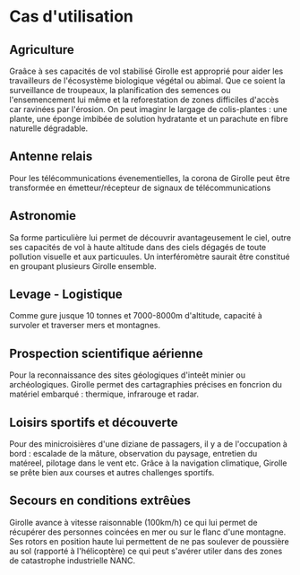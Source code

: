 
Cas d'utilisation
=================

Agriculture
-----------

Graâce à ses capacités de vol stabilisé Girolle est approprié pour aider les travailleurs de l'écosystème biologique végétal ou abimal. Que ce soient la surveillance de troupeaux, la planification des semences ou l'ensemencement lui même et la reforestation de zones difficiles d'accès car ravinées par l'érosion. On peut imaginr le largage de colis-plantes : une plante, une éponge imbibée de solution hydratante et un parachute en fibre naturelle dégradable.


Antenne relais
--------------

Pour les télécommunications évenementielles, la corona de Girolle peut être transformée en émetteur/récepteur de signaux de télécommunications


Astronomie
----------

Sa forme particulière lui permet de découvrir avantageusement le ciel, outre ses capacités de vol à haute altitude dans des ciels dégagés de toute pollution visuelle et aux particuules. Un interféromètre saurait être constitué en groupant plusieurs Girolle ensemble.


Levage - Logistique
-------------------

Comme gure jusque 10 tonnes et 7000-8000m d'altitude, capacité à survoler et traverser mers et montagnes.


Prospection scientifique aérienne
---------------------------------

Pour la reconnaissance des sites géologiques d'inteêt minier ou archéologiques. Girolle permet des cartagraphies précises en foncrion du matériel embarqué : thermique, infrarouge et radar.


Loisirs sportifs et découverte
------------------------------

Pour des minicroisières d'une diziane de passagers, il y a de l'occupation à bord : escalade de la mâture,  observation du paysage, entretien du matéreel, pilotage dans le vent etc. Grâce à la navigation climatique, Girolle se prête bien aux courses et autres  challenges sportifs.


Secours en conditions extrêùes
------------------------------

Girolle avance à vitesse raisonnable (100km/h) ce qui lui permet de récupérer des personnes coincées en mer ou sur le flanc d'une montagne. Ses rotors en position haute lui permettent de ne pas soulever de poussière au sol (rapporté à l'hélicoptère) ce qui peut s'avérer utiler dans des zones de catastrophe industrielle NANC.
